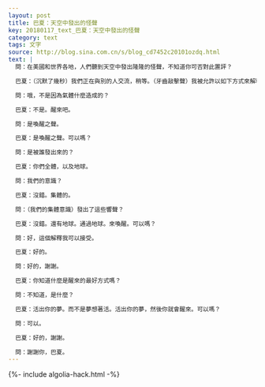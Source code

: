```yaml
---
layout: post
title: 巴夏：天空中發出的怪聲
key: 20180117_text_巴夏：天空中發出的怪聲
category: text
tags: 文字
source: http://blog.sina.com.cn/s/blog_cd7452c20101ozdq.html
text: |
  問：在美國和世界各地，人們聽到天空中發出隆隆的怪聲，不知道你可否對此置評？

  巴夏：（沉默了幾秒）我們正在與別的人交流，稍等。（牙齒敲擊聲）我被允許以如下方式來解釋：那些響聲是喚醒的起床鈴聲。明白？

  問：哦，不是因為氣體什麼造成的？

  巴夏：不是。醒來吧。

  問：是喚醒之聲。

  巴夏：是喚醒之聲。可以嗎？

  問：是被誰發出來的？

  巴夏：你們全體，以及地球。

  問：我們的意識？

  巴夏：沒錯。集體的。

  問：（我們的集體意識）發出了這些響聲？

  巴夏：沒錯。還有地球。通過地球。來喚醒。可以嗎？

  問：好，這個解釋我可以接受。

  巴夏：好的。

  問：好的，謝謝。

  巴夏：你知道什麼是醒來的最好方式嗎？

  問：不知道，是什麼？

  巴夏：活出你的夢。而不是夢想著活。活出你的夢，然後你就會醒來。可以嗎？

  問：可以。

  巴夏：好的，謝謝。

  問：謝謝你，巴夏。
---
```


{%- include algolia-hack.html -%}
